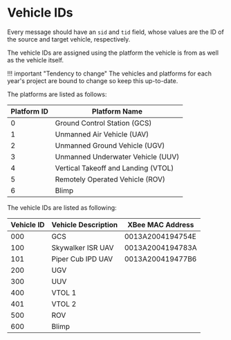 # Vehicle IDs

Every message should have an `sid` and `tid` field, whose values are the ID of the source and target
vehicle, respectively.

The vehicle IDs are assigned using the platform the vehicle is from as well as the vehicle itself.

!!! important "Tendency to change"
    The vehicles and platforms for each year's project are bound to change so keep this up-to-date.

The platforms are listed as follows:

| Platform ID | Platform Name                       |
| ----------- | ----------------------------------- |
| 0           | Ground Control Station (GCS)        |
| 1           | Unmanned Air Vehicle (UAV)          |
| 2           | Unmanned Ground Vehicle (UGV)       |
| 3           | Unmanned Underwater Vehicle (UUV)   |
| 4           | Vertical Takeoff and Landing (VTOL) |
| 5           | Remotely Operated Vehicle (ROV)     |
| 6           | Blimp                               |

The vehicle IDs are listed as following:

| Vehicle ID | Vehicle Description | XBee MAC Address |
| ---------- | ------------------- | ---------------- |
| 000        | GCS                 | 0013A2004194754E |
| 100        | Skywalker ISR UAV   | 0013A2004194783A |
| 101        | Piper Cub IPD UAV   | 0013A200419477B6 |
| 200        | UGV                 |                  |
| 300        | UUV                 |                  |
| 400        | VTOL 1              |                  |
| 401        | VTOL 2              |                  |
| 500        | ROV                 |                  |
| 600        | Blimp               |                  |
